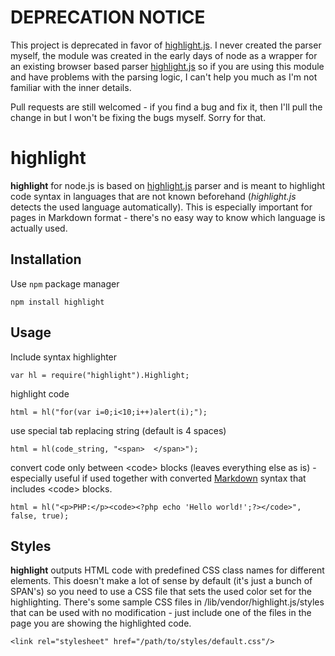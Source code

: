 DEPRECATION NOTICE
==================

This project is deprecated in favor of [highlight.js](https://www.npmjs.com/package/highlight.js). I never created the parser myself, the module was created in the early days of node as a wrapper for an existing browser based parser [highlight.js](http://softwaremaniacs.org/soft/highlight/en/) so if you are using this module and have problems with the parsing logic, I can't help you much as I'm not familiar with the inner details.

Pull requests are still welcomed - if you find a bug and fix it, then I'll pull the change in but I won't be fixing the bugs myself. Sorry for that.

highlight
==============

**highlight** for node.js is based on [highlight.js](http://softwaremaniacs.org/soft/highlight/en/) parser and is meant to highlight code syntax in languages that are not known beforehand (*highlight.js* detects the used language automatically). This is especially important for pages in Markdown format - there's no easy way to know which language is actually used.

Installation
------------

Use `npm` package manager

    npm install highlight

Usage
-----

Include syntax highlighter

    var hl = require("highlight").Highlight;
    
highlight code

    html = hl("for(var i=0;i<10;i++)alert(i);");

use special tab replacing string (default is 4 spaces)

    html = hl(code_string, "<span>  </span>");

convert code only between &lt;code&gt; blocks (leaves everything else as is) - especially useful if used together with converted [Markdown](/andris9/node-markdown) syntax that includes &lt;code&gt; blocks.

    html = hl("<p>PHP:</p><code><?php echo 'Hello world!';?></code>", false, true);

Styles
------

**highlight** outputs HTML code with predefined CSS class names for different elements. This doesn't make a lot of sense by default (it's just a bunch of SPAN's) so you need to use a CSS file that sets the used color set for the highlighting. There's some sample CSS files in /lib/vendor/highlight.js/styles that can be used with no modification - just include one of the files in the page you are showing the highlighted code.

    <link rel="stylesheet" href="/path/to/styles/default.css"/>
